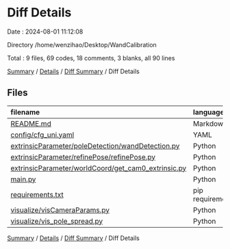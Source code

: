 # Diff Details

Date : 2024-08-01 11:12:08

Directory /home/wenzihao/Desktop/WandCalibration

Total : 9 files,  69 codes, 18 comments, 3 blanks, all 90 lines

[Summary](results.md) / [Details](details.md) / [Diff Summary](diff.md) / Diff Details

## Files
| filename | language | code | comment | blank | total |
| :--- | :--- | ---: | ---: | ---: | ---: |
| [README.md](/README.md) | Markdown | 1 | 0 | 0 | 1 |
| [config/cfg_uni.yaml](/config/cfg_uni.yaml) | YAML | 1 | 4 | 1 | 6 |
| [extrinsicParameter/poleDetection/wandDetection.py](/extrinsicParameter/poleDetection/wandDetection.py) | Python | 4 | 3 | 0 | 7 |
| [extrinsicParameter/refinePose/refinePose.py](/extrinsicParameter/refinePose/refinePose.py) | Python | 6 | 0 | 0 | 6 |
| [extrinsicParameter/worldCoord/get_cam0_extrinsic.py](/extrinsicParameter/worldCoord/get_cam0_extrinsic.py) | Python | 2 | 0 | 0 | 2 |
| [main.py](/main.py) | Python | 4 | 0 | 0 | 4 |
| [requirements.txt](/requirements.txt) | pip requirements | 1 | 0 | 0 | 1 |
| [visualize/visCameraParams.py](/visualize/visCameraParams.py) | Python | 44 | 11 | 2 | 57 |
| [visualize/vis_pole_spread.py](/visualize/vis_pole_spread.py) | Python | 6 | 0 | 0 | 6 |

[Summary](results.md) / [Details](details.md) / [Diff Summary](diff.md) / Diff Details